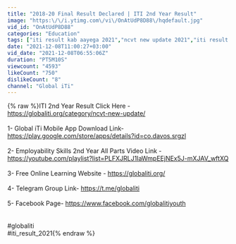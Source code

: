 ```yaml
---
title: "2018-20 Final Result Declared | ITI 2nd Year Result"
image: "https:\/\/i.ytimg.com\/vi\/OnAtUdP8D88\/hqdefault.jpg"
vid_id: "OnAtUdP8D88"
categories: "Education"
tags: ["iti result kab aayega 2021","ncvt new update 2021","iti result 2021 kaise dekhe"]
date: "2021-12-08T11:00:27+03:00"
vid_date: "2021-12-08T06:55:06Z"
duration: "PT5M10S"
viewcount: "4593"
likeCount: "750"
dislikeCount: "8"
channel: "Global iTi"
---
```

{% raw %}ITI 2nd Year Result Click Here - <a rel="nofollow" target="blank" href="https://globaliti.org/category/ncvt-new-update/">https://globaliti.org/category/ncvt-new-update/</a><br /><br />1- Global iTi Mobile App Download Link- <a rel="nofollow" target="blank" href="https://play.google.com/store/apps/details?id=co.davos.srgzl">https://play.google.com/store/apps/details?id=co.davos.srgzl</a><br /><br />2- Employability Skills 2nd Year All Parts Video Link - <a rel="nofollow" target="blank" href="https://youtube.com/playlist?list=PLFXJRLJ1IaWmpEEjNEx5J-mXJAV_wftXQ">https://youtube.com/playlist?list=PLFXJRLJ1IaWmpEEjNEx5J-mXJAV_wftXQ</a><br /><br />3- Free Online Learning Website - <a rel="nofollow" target="blank" href="https://globaliti.org/">https://globaliti.org/</a><br /><br />4- Telegram Group Link- <a rel="nofollow" target="blank" href="https://t.me/globaliti">https://t.me/globaliti</a><br /><br />5- Facebook Page- <a rel="nofollow" target="blank" href="https://www.facebook.com/globalitiyouth">https://www.facebook.com/globalitiyouth</a><br /><br /><br />#globaliti<br />#iti_result_2021{% endraw %}
